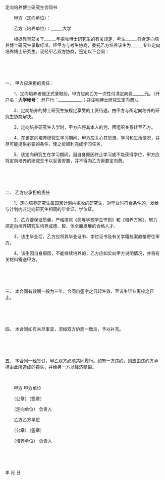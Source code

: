 



定向培养博士研究生合同书



 

　　甲方（定向单位）：

　　乙方（培养单位）：______大学　　

　　根据教育部关于______年招收博士研究生的有关规定，考生______符合定向培养博士研究生录取标准。经甲方与考生协商，委托乙方培养该生为______专业定向培养博士研究生。现经甲乙双方协商，签定以下合同：

　　

　　

一、
甲方应承担的责任：

　　1、定向培养者被正式录取前，甲方应向乙方一次性付清定向费______元。（开户名：______大学帐号：______ 开户行：____________；并注明博士研究生定向费）。

　　2、定向培养的博士研究生按规定享受的工资待遇，由甲方与所定向培养的研究生协商解决。

　　3、定向培养研究生入学时，甲方应将其本人的党、团组织关系转至乙方。

　　4、在该定向培养研究生学习期间，甲方应关心其思想、学习和生活情况，并尽可能提供必要的条件，使之能顺利完成学习任务。

　　5、该定向研究生在学习期间，因自身原因终止学习或不能获得学位，甲方应将定向培养的研究生予以妥善安置，并不得向乙方索要定向费。

　　

　　

二、
乙方应承担的责任

　　1、定向培养研究生属国家计划内招收的研究生，对毕业时符合条件的，发给与计划内非定向研究生相同的毕业证、学位证。

　　2、乙方要保证质量，严格按照《高等学校学生守则》和《培养方案》，努力把定向培养研究生培养成德、智、体全面发展的合格人才。

　　3、该生毕业后，乙方应将其毕业证书、学位证书及有关学籍档案直接寄往甲方。

　　4、该生因自身原因，不能继续培养的，乙方应如实向甲方说明情况，并将有关材料寄送甲方。

　　

　　

三、
本合同有效期一般为三年。合同自签字之日起生效，至该生毕业离校之日止。

　　

　　

四、
本合同如有未尽事宜，须经双方协商一致后，予以补充。

　　

　　

五、
本合同一经签订，甲乙双方必须共同履行。如有一方违约，则应由违约方承担由此所造成的损失，并给另一方以经济赔偿。　　

　　

　　甲方 甲方单位

　　（公章）（签章）

　　（定向单位） 负责人

　　乙方乙方单位

　　（公章）（签章）

　　（培养单位） 负责人

　　

　　


 年 月 日

